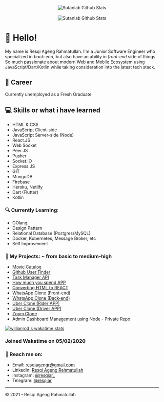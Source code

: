 <div align="center">
  <img src="https://github-readme-stats.vercel.app/api?username=resqiar&?count_private=true&show_icons=true&theme=radical&repo=cube-video-sharing" alt="Sutanlab Github Stats">
</div>
<br>
<div align="center">
  <img src="https://github-readme-stats.vercel.app/api/top-langs/?username=resqiar&theme=radical&layout=compact" alt="Sutanlab Github Stats">
</div>

# 👋 Hello! 
My name is Resqi Ageng Rahmatullah. I'm a Junior Software Engineer who specialized in *back-end*, but also have an ability in *front-end* side of things. So much passionate about modern Web and Mobile Ecosystem using JavaScript/Dart/Kotlin while taking consideration into the latest tech stack.

## 💼 Career
Currently unemployed as a Fresh Graduate

## 💻 Skills or what i have learned 
- HTML & CSS
- JavaScript Client-side
- JavaScript Server-side (Node)
- React.JS
- Web Socket
- Peer.JS
- Pusher 
- Socket.IO
- Express.JS
- GIT
- MongoDB
- Firebase
- Heroku, Netlify
- Dart (Flutter)
- Kotlin

### 🔍 Currently Learning:
- GOlang
- Design Pattern
- Relational Database (Postgres/MySQL)
- Docker, Kubernetes, Message Broker, etc
- Self Improvement

### 🧰 My Projects: ~ from basic to medium-high
- [Movie Catalog](https://github.com/resqiar/Simple-Movie-Catalog)
- [Github User Finder](https://github.com/resqiar/GithubUserFinder)
- [Task Manager API](https://github.com/resqiar/Task-Manager-API)
- [How much you spend APP](https://github.com/resqiar/How-Much-You-Spent-App)
- [Converting HTML to REACT](https://github.com/resqiar/Cube-Template)
- [WhatsApp Clone (Front-end)](https://github.com/resqiar/cube-whatsapp-clone)
- [WhatsApp Clone (Back-end)](https://github.com/resqiar/cube-whatsapp-backend)
- [Uber Clone (Rider APP)](https://github.com/resqiar/Letsjek-Rider)
- [Uber Clone (Driver APP)](https://github.com/resqiar/LetsJek-Driver)
- [Zoom Clone](https://github.com/resqiar/cube-video-sharing)
- Admin Dashboard Management using Node - Private Repo


[![willianrod's wakatime stats](https://github-readme-stats.vercel.app/api/wakatime?username=e1e04b0c-4ecc-489e-b9aa-00c30a1aab60)](https://github.com/anuraghazra/github-readme-stats)
### Joined Wakatime on 05/02/2020


### 🚀 Reach me on:
- Email: [resqiagengr@gmail.com](resqiagengr@gmail.com)
- LinkedIn: [Resqi Ageng Rahmatullah](www.linkedin.com/in/resqi-ageng-rahmatullah-8692911a5)
- Instagram: [@resqiar_](https://www.instagram.com/resqiar_)
- Telegram: [@resqiar](https://t.me/resqiar)

---
© 2021 - Resqi Ageng Rahmatullah
